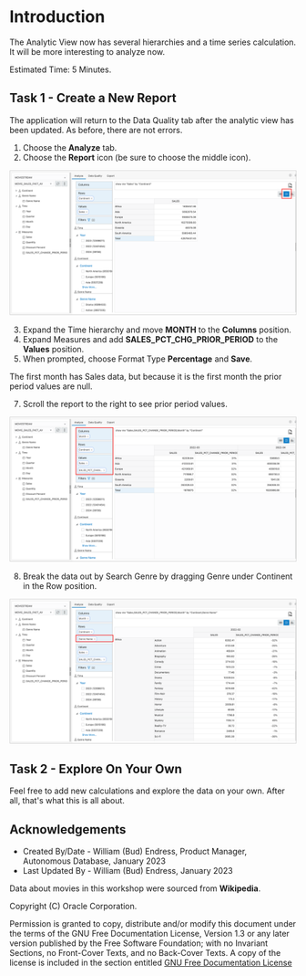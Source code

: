 # Introduction

The Analytic View now has several hierarchies and a time series
calculation. It will be more interesting to analyze now.

Estimated Time:  5 Minutes.

## Task 1 - Create a New Report

The application will return to the Data Quality tab after the analytic
view has been updated. As before, there are not errors.

1. Choose the **Analyze** tab.
2. Choose the **Report** icon (be sure to choose the middle icon).

![Format Measure](images/14-report-1.png)

3. Expand the Time hierarchy and move **MONTH** to the **Columns**
    position.
4. Expand Measures and add **SALES\_PCT\_CHG\_PRIOR\_PERIOD** to the
    **Values** position.
5. When prompted, choose Format Type **Percentage** and **Save**.


The first month has Sales data, but because it is the first month the
prior period values are null.

7. Scroll the report to the right to see prior period values.

![Report Prior Period](images/14-report-2.png)

8. Break the data out by Search Genre by dragging Genre under Continent in
the Row position.

![Report Prior Period](images/14-report-3.png)

## Task 2 - Explore On Your Own

Feel free to add new calculations and explore the data on your own.
After all, that's what this is all about.

## Acknowledgements

- Created By/Date - William (Bud) Endress, Product Manager, Autonomous Database, January 2023
- Last Updated By - William (Bud) Endress, January 2023

Data about movies in this workshop were sourced from **Wikipedia**.

Copyright (C)  Oracle Corporation.

Permission is granted to copy, distribute and/or modify this document
under the terms of the GNU Free Documentation License, Version 1.3
or any later version published by the Free Software Foundation;
with no Invariant Sections, no Front-Cover Texts, and no Back-Cover Texts.
A copy of the license is included in the section entitled [GNU Free Documentation License](files/gnu-free-documentation-license.txt)
